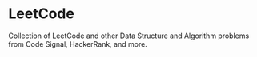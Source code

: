 # LeetCode
Collection of LeetCode and other Data Structure and Algorithm problems from Code Signal, HackerRank, and more.
